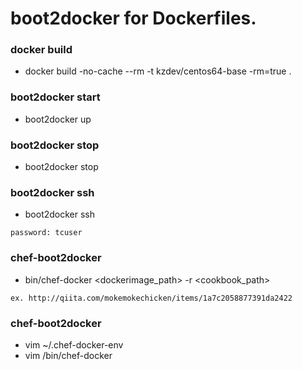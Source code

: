 boot2docker for Dockerfiles.
==================

### docker build

 - docker build -no-cache --rm -t kzdev/centos64-base -rm=true .

### boot2docker start

 - boot2docker up

### boot2docker stop

 - boot2docker stop

### boot2docker ssh

 - boot2docker ssh

  ```
password: tcuser
```

### chef-boot2docker

 - bin/chef-docker <dockerimage_path> -r <cookbook_path>

 ```
ex. http://qiita.com/mokemokechicken/items/1a7c2058877391da2422
```

### chef-boot2docker

 - vim ~/.chef-docker-env
 - vim /bin/chef-docker

